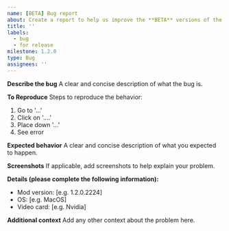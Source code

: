 ```yaml
---
name: [BETA] Bug report
about: Create a report to help us improve the **BETA** versions of the mod.
title: ''
labels:
  - bug
  - for release
milestone: 1.2.0
type: Bug
assignees: ''
---
```


**Describe the bug**
A clear and concise description of what the bug is.

**To Reproduce**
Steps to reproduce the behavior:
1. Go to '...'
2. Click on '....'
3. Place down '...'
4. See error

**Expected behavior**
A clear and concise description of what you expected to happen.

**Screenshots**
If applicable, add screenshots to help explain your problem.

**Details (please complete the following information):**
<!-- Make sure to add the build number like in the example too! -->
<!-- (This message will not be displayed when you post the issue. -->
 - Mod version: [e.g. 1.2.0.2224] 
 - OS: [e.g. MacOS]
 - Video card: [e.g. Nvidia]

**Additional context**
Add any other context about the problem here.
